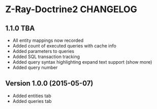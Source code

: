 # Z-Ray-Doctrine2 CHANGELOG

## 1.1.0 TBA

* All entity mappings now recorded
* Added count of executed queries with cache info
* Added parameters to queries
* Added SQL transaction tracking
* Added query syntax highlighting expand text support (show more)
* Added query number

## Version 1.0.0 (2015-05-07)

* Added entities tab
* Added queries tab
